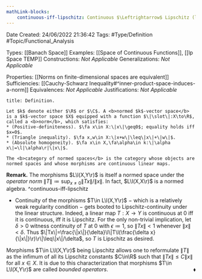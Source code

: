 ```yaml
---
mathLink-blocks:
    continuous-iff-lipschitz: Continuous $\Leftrightarrow$ Lipschitz (linear map)
---
```


<div class="topSpace"></div>

Date Created: 24/06/2022 21:36:42
Tags: #Type/Definition #Topic/Functional_Analysis

Types: [[Banach Space]]
Examples: [[Space of Continuous Functions]], [[lp Space TEMP]]
Constructions: <i>Not Applicable</i>
Generalizations: <i>Not Applicable</i>

Properties: [[Norms on finite-dimensional spaces are equivalent]]
Sufficiencies: [[Cauchy-Schwarz Inequality#^inner-product-space-induces-a-norm]]
Equivalences: <i>Not Applicable</i>
Justifications: <i>Not Applicable</i>

``` ad-Definition
title: Definition.

Let $k$ denote either $\R$ or $\C$. A <b>normed $k$-vector space</b> is a $k$-vector space $X$ equipped with a function $\|\slot\|:X\to\R$, called a <b>norm</b>, which satisfies:
* (Positive-definiteness). $\fa x\in X:\|x\|\geq0$; equality holds iff $x=0$.
* (Triangle inequality). $\fa x,w\in X:\|x+w\|\leq\|x\|+\|w\|$.
* (Absolute homogeneity). $\fa x\in X,\fa\alpha\in k:\|\alpha x\|=\l|\alpha\r|\|x\|$.

The <b>category of normed spaces</b> is the category whose objects are normed spaces and whose morphisms are continuous linear maps.

```

<b>Remark.</b> The morphisms $L\l(X,Y\r)$ is itself a normed space under the <i>operator norm</i> $\|T\|\coloneqq\sup_{x\neq0}\|Tx\|/\|x\|$. In fact, $L\l(X,X\r)$ is a normed algebra. ^continuous-iff-lipschitz
* Continuity of the morphisms $T\in L\l(X,Y\r)$ $-$ which is a relatively weak regularity condition $-$ gets booted to Lipschitz-continuity under the linear structure. Indeed, a linear map $T:X\to Y$ is continuous at $0$ iff it is continuous, iff it is Lipschitz. For the only non-trivial implication, let $\delta>0$ witness continuity of $T$ at $0$ with $\epsilon\coloneqq1$, so $\|Tx\|<1$ whenever $\|x\|<\delta$. Thus $\|Tx\|=\frac{\|x\|}{\delta}\l\|T\l(\frac{\delta x}{\|x\|}\r)\r\|\leq\|x\|/\delta$, so $T$ is Lipschitz as desired.

Morphisms $T\in L\l(X,Y\r)$ being Lipschitz allows one to reformulate $\|T\|$ as the infimum of all its Lipschitz constants $C\in\R$ such that $\|Tx\|\leq C\|x\|$ for all $x\in X$. It is due to this characterization that morphisms $T\in L\l(X,Y\r)$ are called <i>bounded operators</i>.<span style="float:right;">$\blacklozenge$</span>
